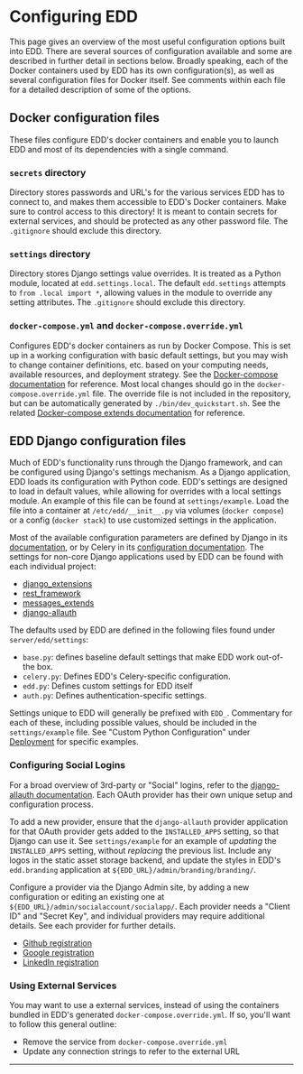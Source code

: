 # Configuring EDD

This page gives an overview of the most useful configuration options built into EDD. There are
several sources of configuration available and some are described in further detail in sections
below. Broadly speaking, each of the Docker containers used by EDD has its own configuration(s),
as well as several configuration files for Docker itself. See comments within each file for a
detailed description of some of the options.

## Docker configuration files

These files configure EDD's docker containers and enable you to launch EDD and most of its
dependencies with a single command.

### `secrets` directory

Directory stores passwords and URL's for the various services EDD has to connect
to, and makes them accessible to EDD's Docker containers. Make sure to control
access to this directory! It is meant to contain secrets for external services,
and should be protected as any other password file. The `.gitignore` should
exclude this directory.

### `settings` directory

Directory stores Django settings value overrides. It is treated as a Python
module, located at `edd.settings.local`. The default `edd.settings` attempts to
`from .local import *`, allowing values in the module to override any setting
attributes. The `.gitignore` should exclude this directory.

### `docker-compose.yml` and `docker-compose.override.yml`

Configures EDD's docker containers as run by Docker Compose. This is set up in a
working configuration with basic default settings, but you may wish to change
container definitions, etc. based on your computing needs, available resources,
and deployment strategy. See the [Docker-compose documentation][1] for
reference. Most local changes should go in the `docker-compose.override.yml`
file. The override file is not included in the repository, but can be
automatically generated by `./bin/dev_quickstart.sh`. See the related
[Docker-compose extends documentation][2] for reference.

## EDD Django configuration files

Much of EDD's functionality runs through the Django framework, and can be
configured using Django's settings mechanism. As a Django application, EDD
loads its configuration with Python code. EDD's settings are designed to load
in default values, while allowing for overrides with a local settings module.
An example of this file can be found at `settings/example`. Load the file into
a container at `/etc/edd/__init__.py` via volumes (`docker compose`) or a
config (`docker stack`) to use customized settings in the application.

Most of the available configuration parameters are defined by Django in its
[documentation][3], or by Celery in its [configuration documentation][4]. The
settings for non-core Django applications used by EDD can be found with each
individual project:

-   [django_extensions][14]
-   [rest_framework][15]
-   [messages_extends][17]
-   [django-allauth][5]

The defaults used by EDD are defined in the following files found under `server/edd/settings`:

-   `base.py`: defines baseline default settings that make EDD work out-of-the box.
-   `celery.py`: Defines EDD's Celery-specific configuration.
-   `edd.py`: Defines custom settings for EDD itself
-   `auth.py`: Defines authentication-specific settings.

Settings unique to EDD will generally be prefixed with `EDD_`. Commentary for each of these,
including possible values, should be included in the `settings/example` file. See "Custom
Python Configuration" under [Deployment][18] for specific examples.

### Configuring Social Logins <a name="Social"/>

For a broad overview of 3rd-party or "Social" logins, refer to the
[django-allauth documentation][5]. Each OAuth provider has their own unique
setup and configuration process.

To add a new provider, ensure that the `django-allauth` provider application
for that OAuth provider gets added to the `INSTALLED_APPS` setting, so that
Django can use it. See `settings/example` for an example of _updating_ the
`INSTALLED_APPS` setting, without _replacing_ the previous list. Include any
logos in the static asset storage backend, and update the styles in EDD's
`edd.branding` application at `${EDD_URL}/admin/branding/branding/`.

Configure a provider via the Django Admin site, by adding a new configuration
or editing an existing one at `${EDD_URL}/admin/socialaccount/socialapp/`. Each
provider needs a "Client ID" and "Secret Key", and individual providers may
require additional details. See each provider for further details.

-   [Github registration][6]
-   [Google registration][7]
-   [LinkedIn registration][8]

### Using External Services

You may want to use a external services, instead of using the containers
bundled in EDD's generated `docker-compose.override.yml`. If so, you'll want to
follow this general outline:

-   Remove the service from `docker-compose.override.yml`
-   Update any connection strings to refer to the external URL

---

[1]: https://docs.docker.com/compose/overview/
[2]: https://docs.docker.com/compose/extends/#/understanding-multiple-compose-files
[3]: https://docs.djangoproject.com/en/1.9/topics/settings/
[4]: http://docs.celeryproject.org/en/latest/configuration.html
[5]: http://django-allauth.readthedocs.org/en/latest/index.html
[6]: https://github.com/settings/applications/new
[7]: https://console.developers.google.com/
[8]: https://www.linkedin.com/secure/developer?newapp=
[10]: https://hub.docker.com/_/redis/
[11]: https://hub.docker.com/_/solr/
[12]: https://hub.docker.com/_/rabbitmq/
[13]: https://hub.docker.com/_/nginx/
[14]: https://django-extensions.readthedocs.io/en/latest/
[15]: http://www.django-rest-framework.org/
[17]: https://github.com/AliLozano/django-messages-extends/
[18]: Deployment.md#Python_Config

